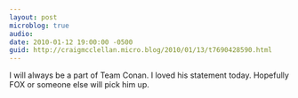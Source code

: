 ```yaml
---
layout: post
microblog: true
audio: 
date: 2010-01-12 19:00:00 -0500
guid: http://craigmcclellan.micro.blog/2010/01/13/t7690428590.html
---
```

I will always be a part of Team Conan.  I loved his statement today.  Hopefully FOX or someone else will pick him up.
